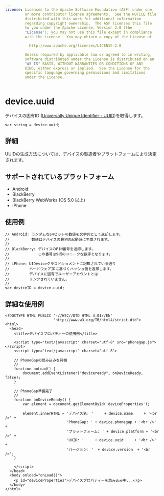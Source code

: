 ```yaml
---
license: Licensed to the Apache Software Foundation (ASF) under one
         or more contributor license agreements.  See the NOTICE file
         distributed with this work for additional information
         regarding copyright ownership.  The ASF licenses this file
         to you under the Apache License, Version 2.0 (the
         "License"); you may not use this file except in compliance
         with the License.  You may obtain a copy of the License at

           http://www.apache.org/licenses/LICENSE-2.0

         Unless required by applicable law or agreed to in writing,
         software distributed under the License is distributed on an
         "AS IS" BASIS, WITHOUT WARRANTIES OR CONDITIONS OF ANY
         KIND, either express or implied.  See the License for the
         specific language governing permissions and limitations
         under the License.
---
```


device.uuid
===========
デバイスの固有ID ([Universally Unique Identifier - UUID](http://en.wikipedia.org/wiki/Universally_Unique_Identifier))を取得します。

    var string = device.uuid;
    
詳細
-----------

UUIDの生成方法については、デバイスの製造者やプラットフォームにより決定されます。

サポートされているプラットフォーム
-------------------

- Android
- BlackBerry
- BlackBerry WebWorks (OS 5.0 以上)
- iPhone

使用例
-------------

    // Android: ランダムな64ビットの数値を文字列として返却します。
    //          数値はデバイスの最初の起動時に生成されます。
    //
    // BlackBerry: デバイスのPIN番号を返却します。
    //             この番号は9桁のユニークな数字となります。
    //
    // iPhone: UIDeviceクラスドキュメントに記載されている通り
    //         ハードウェアIDに基づくハッシュ値を返却します。
    //         デバイスに固有でユーザーアカウントとは
    //         リンクされていません。
    //
    var deviceID = device.uuid;

詳細な使用例
------------

    <!DOCTYPE HTML PUBLIC "-//W3C//DTD HTML 4.01//EN"
                          "http://www.w3.org/TR/html4/strict.dtd">
    <html>
      <head>
        <title>デバイスプロパティーの使用例</title>

        <script type="text/javascript" charset="utf-8" src="phonegap.js"></script>
        <script type="text/javascript" charset="utf-8">

        // PhoneGapの読み込みを待機
        //
        function onLoad() {
            document.addEventListener("deviceready", onDeviceReady, false);
        }

        // PhoneGap準備完了
        //
        function onDeviceReady() {
            var element = document.getElementById('deviceProperties');
    
            element.innerHTML = 'デバイス名: '     + device.name     + '<br />' + 
                                'PhoneGap: ' + device.phonegap + '<br />' + 
                                'プラットフォーム: ' + device.platform + '<br />' + 
                                'UUID: '     + device.uuid     + '<br />' + 
                                'バージョン: '  + device.version  + '<br />';
        }

        </script>
      </head>
      <body onload="onLoad()">
        <p id="deviceProperties">デバイスプロパティーを読み込み中...</p>
      </body>
    </html>